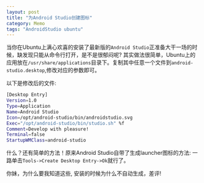 ```yaml
---
layout: post
title: "为Android Studio创建图标"
category: Memo
tags: "AndroidStudio ubuntu"
---
```


当你在Ubuntu上满心欢喜的安装了最新版的`Android Studio`正准备大干一场的时候，缺发现只能从命令行打开，是不是很郁闷呢?
其实做法很简单，Ubuntu上的应用放在`/usr/share/applications`目录下。复制其中任意一个文件到`android-studio.desktop`,修改对应的参数即可。

<!-- more -->

以下是修改后的文件:

```sh
[Desktop Entry]
Version=1.0
Type=Application
Name=Android Studio
Icon=/opt/android-studio/bin/androidstudio.svg
Exec="/opt/android-studio/bin/studio.sh" %f
Comment=Develop with pleasure!
Terminal=false
StartupWMClass=android-studio
```

什么？还有简单的方法！原来Android Studio自带了生成launcher图标的方法:
一路单击`Tools->Create Desktop Entry->Ok`就行了。

你妹，为什么要我知道这些, 安装的时候为什么不自动生成，差评!
